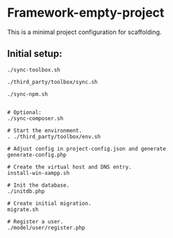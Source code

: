 # Framework-empty-project

This is a minimal project configuration for scaffolding.

## Initial setup:

```
./sync-toolbox.sh

./third_party/toolbox/sync.sh

./sync-npm.sh


# Optional:
./sync-composer.sh

# Start the environment.
. ./third_party/toolbox/env.sh

# Adjust config in project-config.json and generate
generate-config.php

# Create the virtual host and DNS entry.
install-win-xampp.sh

# Init the database.
./initdb.php

# Create initial migration.
migrate.sh

# Register a user.
./model/user/register.php

```

